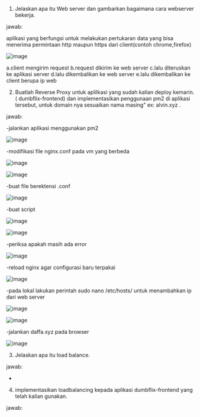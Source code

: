 1. Jelaskan apa itu Web server dan gambarkan bagaimana cara webserver bekerja.

jawab:

aplikasi yang berfungsi untuk melakukan pertukaran data yang bisa menerima permintaan http maupun https dari client(contoh chrome,firefox)

![image](https://github.com/user-attachments/assets/3a31dfd7-b058-4997-b0b6-7acf4ad6f623)

a.client mengirim request
b.request dikirim ke web server
c.lalu diteruskan ke aplikasi server
d.lalu dikembalikan ke web server
e.lalu dikembalikan ke client berupa ip web

2. Buatlah Reverse Proxy untuk aplilkasi yang sudah kalian deploy kemarin. ( dumbflix-frontend) dan implementasikan penggunaan pm2 di aplikasi tersebut, untuk domain nya sesuaikan nama masing" ex: alvin.xyz .

jawab:

-jalankan aplikasi menggunakan pm2

![image](https://github.com/user-attachments/assets/05458b1c-2caa-4ea5-85c5-08cd020d6dff)

-modifikasi file nginx.conf pada vm yang berbeda

![image](https://github.com/user-attachments/assets/53af1554-f8f3-4595-975e-cf607d8d82e2)

![image](https://github.com/user-attachments/assets/738463db-138e-4e4f-9594-157305889e15)

-buat file berektensi .conf

![image](https://github.com/user-attachments/assets/3e58a7c3-3180-4650-b1f7-01e79f07c312)

-buat script

![image](https://github.com/user-attachments/assets/03789597-9f2a-4a74-9834-13c737c42e4f)

![image](https://github.com/user-attachments/assets/c5107e60-1516-4329-89b1-0b11c5824d98)

-periksa apakah masih ada error

![image](https://github.com/user-attachments/assets/3dd8d3fd-3e16-40b6-bbd4-2773f593b0c2)

-reload nginx agar configurasi baru terpakai

![image](https://github.com/user-attachments/assets/a3fee060-6c07-41b9-bbe6-03c8956d851e)

-pada lokal lakukan perintah sudo nano /etc/hosts/ untuk menambahkan ip dari web server

![image](https://github.com/user-attachments/assets/cde6e8e3-a218-4921-b4f2-27083ee9c47f)

![image](https://github.com/user-attachments/assets/25277548-2800-4f0a-8dae-9fe16542d218)

-jalankan daffa.xyz pada browser

![image](https://github.com/user-attachments/assets/52d7eb76-e11e-4f49-b3ff-6793538cc83d)

3. Jelaskan apa itu load balance.

jawab:

- 

4. implementasikan loadbalancing kepada aplikasi  dumbflix-frontend yang telah kalian gunakan.

jawab:
